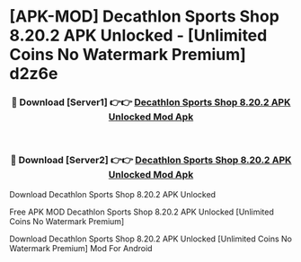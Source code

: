 # [APK-MOD] Decathlon Sports Shop 8.20.2 APK Unlocked - [Unlimited Coins No Watermark Premium] d2z6e



<div align="center">
<h3>🔴 Download [Server1] 👉👉 <a href="https://momento.my/?title=Decathlon_Sports_Shop_8.20.2_APK_Unlocked">Decathlon Sports Shop 8.20.2 APK Unlocked Mod Apk</a></h3><br>

<h3>🔴 Download [Server2] 👉👉 <a href="https://momento.my/?title=Decathlon_Sports_Shop_8.20.2_APK_Unlocked">Decathlon Sports Shop 8.20.2 APK Unlocked Mod Apk</a></h3>
</div>



Download Decathlon Sports Shop 8.20.2 APK Unlocked 

Free APK MOD Decathlon Sports Shop 8.20.2 APK Unlocked [Unlimited Coins No Watermark Premium]

Download Decathlon Sports Shop 8.20.2 APK Unlocked [Unlimited Coins No Watermark Premium] Mod For Android
